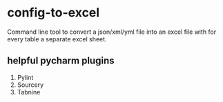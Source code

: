 # config-to-excel
Command line tool to convert a json/xml/yml file into an excel file with for every table a separate excel sheet.

## helpful pycharm plugins
1. Pylint
2. Sourcery
3. Tabnine

